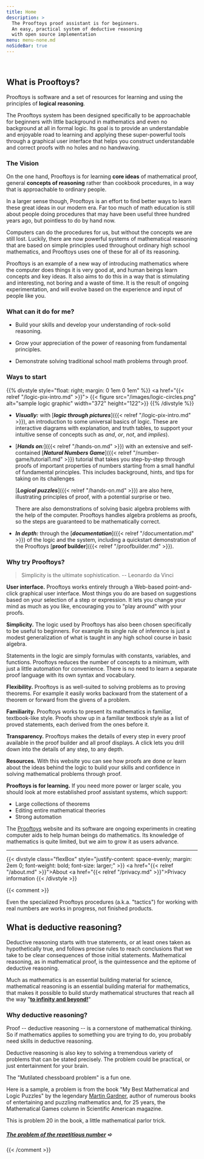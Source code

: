 ```yaml
---
title: Home
description: >
  The Prooftoys proof assistant is for beginners.
  An easy, practical system of deductive reasoning
  with open source implementation
menu: menu-none.md
noSideBar: true
---
```


<style>
/* Use bigger text and extra whitespace on this page. */
.content p, .content ul {
  font-size: 1.15rem;
}
.content h3 {
  margin-top: 1em;
}
</style>

<br>

## **What is Prooftoys?**

Prooftoys is software and a set of resources for learning and using
the principles of **logical reasoning**.

The Prooftoys system has been designed specifically to be approachable
for beginners with little background in mathematics and even no
background at all in formal logic.  Its goal is to provide an
understandable and enjoyable road to learning and applying these
super-powerful tools through a graphical user interface that helps you
construct understandable and correct proofs with no holes and no
handwaving.

### **The Vision**

On the one hand, Prooftoys is for learning **core ideas** of
mathematical proof, general **concepts of reasoning** rather than
cookbook procedures, in a way that is approachable to ordinary people.

In a larger sense though, Prooftoys is an effort to find better ways
to learn these great ideas in our modern era.  Far too much of math
education is still about people doing procedures that may have been
useful three hundred years ago, but pointless to do by hand now.

Computers can do the procedures for us, but without the concepts
we are still lost.  Luckily, there are now powerful systems of
mathematical reasoning that are based on simple principles used
throughout ordinary high school mathematics, and Prooftoys uses
one of these for all of its reasoning.

Prooftoys is an example of a new way of introducing mathematics where
the computer does things it is very good at, and human beings learn
concepts and key ideas.  It also aims to do this in a way that is
stimulating and interesting, not boring and a waste of time.  It is
the result of ongoing experimentation, and will evolve based on the
experience and input of people like you.

### **What can it do for me?**

- Build your skills and develop your understanding of rock-solid
  reasoning.

- Grow your appreciation of the power of reasoning from fundamental
  principles.

- Demonstrate solving traditional school math problems through proof.

### **Ways to start**

{{% divstyle style="float: right; margin: 0 1em 0 1em" %}}
<a href="{{< relref "/logic-pix-intro.md" >}}">
{{< figure src="/images/logic-circles.png" alt="sample logic graphic"
   width="372" height="122">}}
</a>
{{% /divstyle %}}

- ***Visually:*** with [***logic through pictures***]({{< relref
"/logic-pix-intro.md" >}}), an introduction to some universal basics
of logic.  These are interactive diagrams with explanation, and truth
tables, to support your intuitive sense of concepts such as *and*,
*or*, *not*, and *implies*).

- [***Hands on:***]({{< relref "/hands-on.md" >}}) with an extensive
  and self-contained [***Natural Numbers Game***]({{< relref
  "/number-game/tutorial1.md" >}}) tutorial that takes you
  step-by-step through proofs of important properties of numbers
  starting from a small handful of fundamental principles.  This
  includes background, hints, and tips for taking on its challenges

  [***Logical puzzles***]({{< relref "/hands-on.md" >}}) are also
  here, illustrating principles of proof, with a potential surprise or
  two.

  There are also demonstrations of solving basic algebra problems with
  the help of the computer.  Prooftoys handles algebra problems as
  proofs, so the steps are guaranteed to be mathematically correct.

- ***In depth:*** through the [***documentation***]({{< relref
"/documentation.md" >}}) of the logic and the system, including a
quickstart demonstration of the Prooftoys [**proof builder**]({{<
relref "/proofbuilder.md" >}}).

### **Why try Prooftoys?**

> Simplicity is the ultimate sophistication.  -- Leonardo da Vinci

**User interface.** Prooftoys works entirely through a Web-based
point-and-click graphical user interface.  Most things you do are
based on suggestions based on your selection of a step or expression.
It lets you change your mind as much as you like, encouraging you to
"play around" with your proofs.

**Simplicity.** The logic used by Prooftoys has also been chosen
specifically to be useful to beginners.  For example its single rule
of inference is just a modest generalization of what is taught in any
high school course in basic algebra.

Statements in the logic are simply formulas with constants, variables,
and functions.  Prooftoys reduces the number of concepts to a minimum,
with just a little automation for convenience.  There is no need to
learn a separate proof language with its own syntax and vocabulary.

**Flexibility.** Prooftoys is as well-suited to solving problems as to
proving theorems.  For example it easily works backward from the
statement of a theorem or forward from the givens of a problem.

**Familiarity.** Prooftoys works to present its mathematics in
familiar, textbook-like style.  Proofs show up in a familiar textbook
style as a list of proved statements, each derived from the ones
before it.

**Transparency.** Prooftoys makes the details of every step in every
proof available in the proof builder and all proof displays.  A click
lets you drill down into the details of any step, to any depth.

**Resources.** With this website you can see how proofs are done or
learn about the ideas behind the logic to build your skills and
confidence in solving mathematical problems through proof.

**Prooftoys is for learning.** If you need more power or larger scale,
you should look at more established proof assistant systems, which
support:

- Large collections of theorems
- Editing entire mathematical theories
- Strong automation

The [Prooftoys](http://prooftoys.org) website and its software are
ongoing experiments in creating computer aids to help human beings do
mathematics.  Its knowledge of mathematics is quite limited, but we
aim to grow it as users advance.

<hr>

{{< divstyle class="flexBox"
 style="justify-content: space-evenly; margin: 2em 0; font-weight: bold; font-size: larger;" >}}
<a href="{{< relref "/about.md" >}}">About</a>
<a href="{{< relref "/privacy.md" >}}">Privacy information</a>
{{< /divstyle >}}

{{< comment >}}

Even the specialized Prooftoys procedures (a.k.a. "tactics") for
working with real numbers are works in progress, not finished
products.

## What is deductive reasoning?

Deductive reasoning starts with true statements, or at least ones
taken as hypothetically true, and follows precise rules to reach
conclusions that we take to be clear consequences of those initial
statements.  Mathematical reasoning, as in mathematical proof, is the
quintessence and the epitome of deductive reasoning.

Much as mathematics is an essential building material for science,
mathematical reasoning is an essential building material for
mathematics, that makes it possible to build sturdy mathematical
structures that reach all the way "**<a target=_blank
href="https://www.youtube.com/watch?v=2VSYmGSJtCA">to infinity and
beyond!</a>**"

### Why deductive reasoning?

Proof -- deductive reasoning -- is a cornerstone of mathematical
thinking.  So if mathematics applies to something you are trying
to do, you probably need skills in deductive reasoning.

Deductive reasoning is also key to solving a tremendous variety
of problems that can be stated precisely.  The problem could
be practical, or just entertainment for your brain.

The "Mutilated chessboard problem" is a fun one.

Here is a sample, a problem is from the book "My Best Mathematical and
Logic Puzzles" by the legendary <a target=_blank
href="https://en.wikipedia.org/wiki/Martin_Gardner">Martin
Gardner</a>, author of numerous books of entertaining and puzzling
mathematics and, for 25 years, the Mathematical Games column in
Scientific American magazine.

This is problem 20 in the book, a little mathematical parlor trick.

##### [The problem of the repetitious number](/rep-num/) &#x27aa;

{{< /comment >}}
